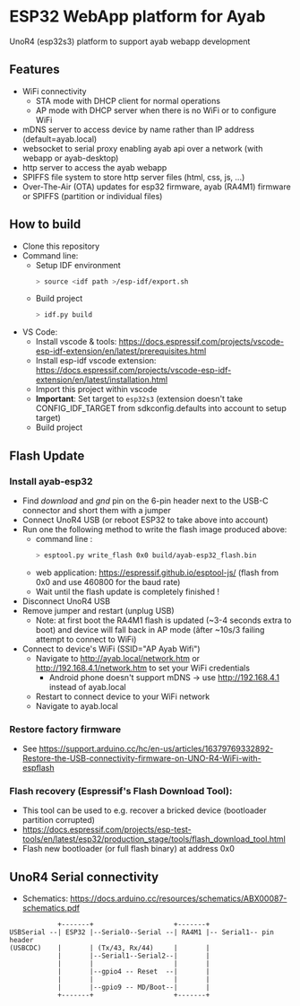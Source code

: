 # ESP32 WebApp platform for Ayab

UnoR4 (esp32s3) platform to support ayab webapp development

## Features
- WiFi connectivity
    - STA mode with DHCP client for normal operations
    - AP mode with DHCP server when there is no WiFi or to configure WiFi
- mDNS server to access device by name rather than IP address (default=ayab.local) 
- websocket to serial proxy enabling ayab api over a network (with webapp or ayab-desktop)
- http server to access the ayab webapp
- SPIFFS file system to store http server files (html, css, js, ...)
- Over-The-Air (OTA) updates for esp32 firmware, ayab (RA4M1) firmware or SPIFFS (partition or individual files)

## How to build
- Clone this repository
- Command line:
    - Setup IDF environment
        ``` bash
        > source <idf path >/esp-idf/export.sh
        ```
    - Build project
        ``` bash
        > idf.py build
        ```
- VS Code:
    - Install vscode & tools: https://docs.espressif.com/projects/vscode-esp-idf-extension/en/latest/prerequisites.html
    - Install esp-idf vscode extension: https://docs.espressif.com/projects/vscode-esp-idf-extension/en/latest/installation.html
    - Import this project within vscode
    - **Important**: Set target to `esp32s3` (extension doesn't take CONFIG_IDF_TARGET from sdkconfig.defaults into account to setup target)
    - Build project

## Flash Update
### Install ayab-esp32
- Find *download* and *gnd* pin  on the 6-pin header next to the USB-C connector and short them with a jumper
- Connect UnoR4 USB (or reboot ESP32 to take above into account)
- Run one the following method to write the flash image produced above:
    - command line :
        ``` bash
        > esptool.py write_flash 0x0 build/ayab-esp32_flash.bin
        ```
    - web application: https://espressif.github.io/esptool-js/ (flash from 0x0 and use 460800 for the baud rate)
    - Wait until the flash update is completely finished !
- Disconnect UnoR4 USB
- Remove jumper and restart (unplug USB)
    - Note: at first boot the RA4M1 flash is updated (~3-4 seconds extra to boot) and device will fall back in AP mode (ãfter ~10s/3 failing attempt to connect to WiFi) 
- Connect to device's WiFi (SSID="AP Ayab Wifi")
    - Navigate to http://ayab.local/network.htm or http://192.168.4.1/network.htm to set your WiFi credentials
        - Android phone doesn't support mDNS -> use http://192.168.4.1 instead of ayab.local
    - Restart to connect device to your WiFi network
    - Navigate to ayab.local

### Restore factory firmware
- See https://support.arduino.cc/hc/en-us/articles/16379769332892-Restore-the-USB-connectivity-firmware-on-UNO-R4-WiFi-with-espflash

### Flash recovery (Espressif's Flash Download Tool):
- This tool can be used to e.g. recover a bricked device (bootloader partition corrupted)
- https://docs.espressif.com/projects/esp-test-tools/en/latest/esp32/production_stage/tools/flash_download_tool.html
- Flash new bootloader (or full flash binary) at address 0x0

## UnoR4 Serial connectivity
- Schematics: https://docs.arduino.cc/resources/schematics/ABX00087-schematics.pdf

```
            +-------+                    +-------+
USBSerial --| ESP32 |--Serial0--Serial --| RA4M1 |-- Serial1-- pin header
(USBCDC)    |       | (Tx/43, Rx/44)     |       |
            |       |--Serial1--Serial2--|       |
            |       |                    |       |
            |       |--gpio4 -- Reset  --|       |
            |       |                    |       |
            |       |--gpio9 -- MD/Boot--|       |
            +-------+                    +-------+
```



